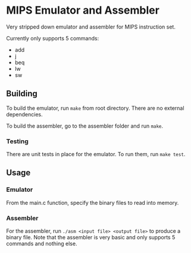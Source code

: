 # MIPS Emulator and Assembler

Very stripped down emulator and assembler for MIPS instruction set.

Currently only supports 5 commands:
* add
* j
* beq
* lw
* sw

## Building

To build the emulator, run `make` from root directory. There are no external dependencies.

To build the assembler, go to the assembler folder and run `make`.

### Testing

There are unit tests in place for the emulator. To run them, run `make test`.

## Usage

### Emulator

From the main.c function, specify the binary files to read into memory.

### Assembler

For the assembler, run `./asm <input file> <output file>` to produce a binary file. Note that the assembler is very basic and only supports 5 commands and nothing else.
